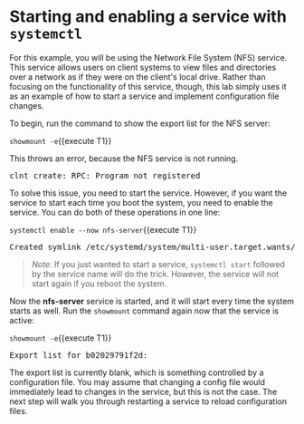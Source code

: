 # Starting and enabling a service with `systemctl`

For this example, you will be using the Network File System (NFS) service.
This service allows users on client systems to view files and directories over a
network as if they were on the client's local drive. Rather than focusing on the
functionality of this service, though, this lab simply uses it as an example of
how to start a service and implement configuration file changes.

To begin, run the command to show the export list for the NFS server:

`showmount -e`{{execute T1}}

This throws an error, because the NFS service is not running.

<pre class=file>
clnt_create: RPC: Program not registered
</pre>

To solve this issue, you need to start the service. However, if you want the service
to start each time you boot the system, you need to enable the service. You can
do both of these operations in one line:

`systemctl enable --now nfs-server`{{execute T1}}

<pre class=file>
Created symlink /etc/systemd/system/multi-user.target.wants/nfs-server.service → /usr/lib/systemd/system/nfs-server.service
</pre>

>_Note:_ If you just wanted to start a service, `systemctl start`
followed by the service name will do the trick. However, the service
will not start again if you reboot the system.

Now the __nfs-server__ service is started, and it will start every time the
system starts as well. Run the `showmount` command again now that the service
is active:

`showmount -e`{{execute T1}}

<pre class=file>
Export list for b02029791f2d:
</pre>

The export list is currently blank, which is something controlled by a
configuration file. You may assume that changing a config file would
immediately lead to changes in the service, but this is not the case.
The next step will walk you through restarting a service to reload configuration
files.

